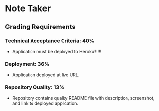 # Note Taker

<!-- ## Acceptance Criteria
WHEN I open the Note Taker  
THEN I am presented with a landing page with a link to a notes page


WHEN I click on the link to the notes page  
THEN I am presented with a page with existing notes listed in the left-hand column, plus empty fields to enter a new note title and the note’s text in the right-hand column


WHEN I enter a new note title and the note’s text  
THEN a Save icon appears in the navigation at the top of the page


WHEN I click on the Write icon in the navigation at the top of the page  
THEN I am presented with empty fields to enter a new note title and the note’s text in the right-hand column


WHEN I click on the Save icon  
THEN the new note I have entered is saved and appears in the left-hand column with the other existing notes


WHEN I click on an existing note in the list in the left-hand column  
THEN that note appears in the right-hand column

## Getting Started
The application should have a db.json file on the back end that will be used to store and retrieve notes using the fs module.

The following HTML routes should be created:

GET /notes should return the notes.html file.

GET * should return the index.html file.

The following API routes should be created:

GET /api/notes should read the db.json file and return all saved notes as JSON.

POST /api/notes should:
*receive a new note to save on the request body
*add it to the db.json file
*return the new note to the client
*give each note a unique id when it's saved (look into npm packages that could do this for you) -->

<!-- ## Bonus
See if you can add the DELETE route to the application using the following guideline:

DELETE /api/notes/:id should receive a query parameter containing the id of a note to delete.

In order to delete a note, you'll need to:
* read all notes from the db.json file
* remove the note with the given id property
* rewrite the notes to the db.json file -->

## Grading Requirements

### Technical Acceptance Criteria: 40%

<!-- Application front end must connect to an Express.js back end.

Application back end must store notes with unique IDs in a JSON file. -->

* Application must be deployed to Heroku!!!!!!

### Deployment: 36%
* Application deployed at live URL.

<!-- Application loads with no errors.

Application GitHub URL submitted.

GitHub repository contains application code. -->

<!-- ### Application Quality: 11%
Application console is free of errors. -->

### Repository Quality: 13%
* Repository contains quality README file with description, screenshot, and link to deployed application.

<!-- ### Bonus: +10 Points
* Application allows users to delete notes. -->